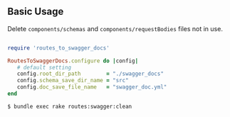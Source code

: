 ## Basic Usage

Delete `components/schemas` and `components/requestBodies` files not in use.

```ruby

require 'routes_to_swagger_docs'

RoutesToSwaggerDocs.configure do |config|
   # default setting        
   config.root_dir_path        = "./swagger_docs"
   config.schema_save_dir_name = "src"
   config.doc_save_file_name   = "swagger_doc.yml"
end
```

```bash
$ bundle exec rake routes:swagger:clean
```
